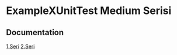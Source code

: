 # ExampleXUnitTest Medium Serisi
## Documentation

[1.Seri](https://tolgahanozturk.medium.com/net-core-i%CC%87le-unit-test-2-9d6c5cd69c66)
[2.Seri](https://tolgahanozturk.medium.com/net-core-i%CC%87le-unit-test-2-9d6c5cd69c66)

